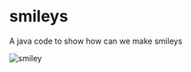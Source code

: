 # smileys
A java code to show how can we make smileys

![smiley](https://cloud.githubusercontent.com/assets/18600300/16718670/bd07f84c-473f-11e6-8be2-8569803e7086.png)
